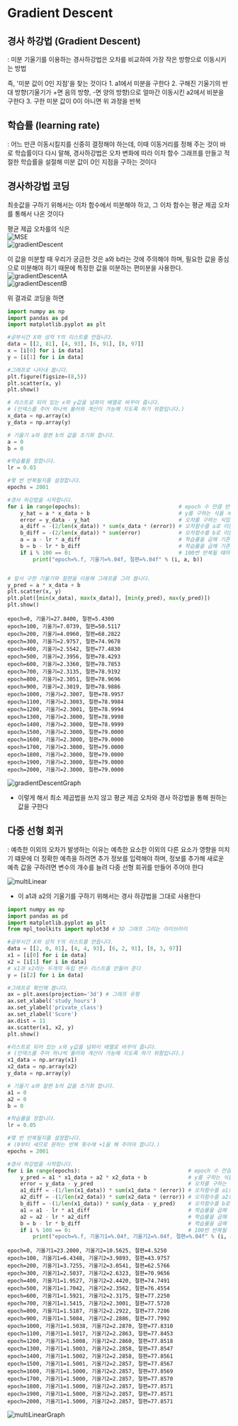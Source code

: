 # Gradient Descent

## 경사 하강법 \(Gradient Descent\)

: 미분 기울기를 이용하는 경사하강법은 오차를 비교하여 가장 작은 방향으로 이동시키는 방법

즉, '미분 값이 0인 지점'을 찾는 것이다 1. a1에서 미분을 구한다 2. 구해진 기울기의 반대 방향\(기울기가 +면 음의 방향, -면 양의 방향\)으로 얼마간 이동시킨 a2에서 비분을 구한다 3. 구한 미분 값이 0이 아니면 위 과정을 반복

## 학습률 \(learning rate\)

: 어느 만큰 이동시킬지를 신중히 결정해야 하는데, 이때 이동거리를 정해 주는 것이 바로 학습률이다 다시 말해, 경사하강법은 오차 변화에 따라 이차 함수 그래프를 만들고 적절한 학습률을 설절해 미분 값이 0인 지점을 구하는 것이다

## 경사하강법 코딩

최솟값을 구하기 위해서는 이차 함수에서 미분해야 하고, 그 이차 함수는 평균 제곱 오차를 통해서 나온 것이다

평균 제곱 오차를의 식은   
 ![MSE](../.gitbook/assets/MSE%20%281%29.png)   
 ![gradientDescent](../.gitbook/assets/gradientDescent.png)  


이 값을 미분할 때 우리가 궁금한 것은 a와 b라는 것에 주의해야 하며, 필요한 값을 중심으로 미분해야 하기 때문에 특정한 값을 미분하는 편미분을 사용한다.   
 ![gradientDescentA](../.gitbook/assets/gradientDescentA.png)  
 ![gradientDescentB](../.gitbook/assets/gradientDescentB.png)  


위 결과로 코딩을 하면

```python
import numpy as np
import pandas as pd
import matplotlib.pyplot as plt

#공부시간 X와 성적 Y의 리스트를 만듭니다.
data = [[2, 81], [4, 93], [6, 91], [8, 97]]
x = [i[0] for i in data]
y = [i[1] for i in data]

#그래프로 나타내 봅니다.
plt.figure(figsize=(8,5))
plt.scatter(x, y)
plt.show()

# 리스트로 되어 있는 x와 y값을 넘파이 배열로 바꾸어 줍니다.
# (인덱스를 주어 하나씩 불러와 계산이 가능해 지도록 하기 위함입니다.)
x_data = np.array(x)
y_data = np.array(y)

# 기울기 a와 절편 b의 값을 초기화 합니다.
a = 0
b = 0

#학습률을 정합니다.
lr = 0.03 

#몇 번 반복될지를 설정합니다.
epochs = 2001 

#경사 하강법을 시작합니다.
for i in range(epochs):                               # epoch 수 만큼 반복
    y_hat = a * x_data + b                            # y를 구하는 식을 세웁니다 (Hy)
    error = y_data - y_hat                            # 오차를 구하는 식입니다.
    a_diff = -(2/len(x_data)) * sum(x_data * (error)) # 오차함수를 a로 미분한 값입니다. 
    b_diff = -(2/len(x_data)) * sum(error)            # 오차함수를 b로 미분한 값입니다. 
    a = a - lr * a_diff                               # 학습률을 곱해 기존의 a값을 업데이트합니다.
    b = b - lr * b_diff                               # 학습률을 곱해 기존의 b값을 업데이트합니다.
    if i % 100 == 0:                                  # 100번 반복될 때마다 현재의 a값, b값을 출력합니다.
        print("epoch=%.f, 기울기=%.04f, 절편=%.04f" % (i, a, b))


# 앞서 구한 기울기와 절편을 이용해 그래프를 그려 봅니다.
y_pred = a * x_data + b
plt.scatter(x, y)
plt.plot([min(x_data), max(x_data)], [min(y_pred), max(y_pred)])
plt.show()
```

```text
epoch=0, 기울기=27.8400, 절편=5.4300
epoch=100, 기울기=7.0739, 절편=50.5117
epoch=200, 기울기=4.0960, 절편=68.2822
epoch=300, 기울기=2.9757, 절편=74.9678
epoch=400, 기울기=2.5542, 절편=77.4830
epoch=500, 기울기=2.3956, 절편=78.4293
epoch=600, 기울기=2.3360, 절편=78.7853
epoch=700, 기울기=2.3135, 절편=78.9192
epoch=800, 기울기=2.3051, 절편=78.9696
epoch=900, 기울기=2.3019, 절편=78.9886
epoch=1000, 기울기=2.3007, 절편=78.9957
epoch=1100, 기울기=2.3003, 절편=78.9984
epoch=1200, 기울기=2.3001, 절편=78.9994
epoch=1300, 기울기=2.3000, 절편=78.9998
epoch=1400, 기울기=2.3000, 절편=78.9999
epoch=1500, 기울기=2.3000, 절편=79.0000
epoch=1600, 기울기=2.3000, 절편=79.0000
epoch=1700, 기울기=2.3000, 절편=79.0000
epoch=1800, 기울기=2.3000, 절편=79.0000
epoch=1900, 기울기=2.3000, 절편=79.0000
epoch=2000, 기울기=2.3000, 절편=79.0000
```

![gradientDescentGraph](../.gitbook/assets/gradientDescentGraph.png)

* 이렇게 해서 최소 제곱법을 쓰지 않고 평균 제곱 오차와 경사 하강법을 통해 원하는 값을 구한다 

## 다중 선형 회귀

: 예측한 이외의 오차가 발생하는 이유는 예측한 요소한 이외의 다른 요소가 영향을 미치기 떄문에 더 정확한 예측을 하려면 추가 정보를 입력해야 하며, 정보를 추가해 새로운 예측 값을 구하려면 변수의 개수를 늘려 다중 선형 회귀를 만들어 주어야 한다

![multiLinear](../.gitbook/assets/multiLinear.png)

* 이 a1과 a2의 기울기를 구하기 위해서는 경사 하강법을 그대로 사용한다 

```python
import numpy as np
import pandas as pd
import matplotlib.pyplot as plt
from mpl_toolkits import mplot3d # 3D 그래프 그리는 라이브러리 

#공부시간 X와 성적 Y의 리스트를 만듭니다.
data = [[2, 0, 81], [4, 4, 93], [6, 2, 91], [8, 3, 97]]
x1 = [i[0] for i in data] 
x2 = [i[1] for i in data]
# x1과 x2라는 두개의 독립 변수 리스트를 만들어 준다 
y = [i[2] for i in data]

#그래프로 확인해 봅니다.
ax = plt.axes(projection='3d') # 그래프 유형
ax.set_xlabel('study_hours')
ax.set_ylabel('private_class')
ax.set_zlabel('Score')
ax.dist = 11 
ax.scatter(x1, x2, y)
plt.show()

#리스트로 되어 있는 x와 y값을 넘파이 배열로 바꾸어 줍니다.
# (인덱스를 주어 하나씩 불러와 계산이 가능해 지도록 하기 위함입니다.)
x1_data = np.array(x1)
x2_data = np.array(x2)
y_data = np.array(y)

# 기울기 a와 절편 b의 값을 초기화 합니다.
a1 = 0
a2 = 0
b = 0

#학습률을 정합니다.
lr = 0.05 

#몇 번 반복될지를 설정합니다.
# (0부터 세므로 원하는 반복 횟수에 +1을 해 주어야 합니다.)
epochs = 2001 

#경사 하강법을 시작합니다.
for i in range(epochs):                                  # epoch 수 만큼 반복
    y_pred = a1 * x1_data + a2 * x2_data + b             # y를 구하는 식을 세웁니다
    error = y_data - y_pred                              # 오차를 구하는 식입니다.
    a1_diff = -(1/len(x1_data)) * sum(x1_data * (error)) # 오차함수를 a1로 미분한 값입니다. 
    a2_diff = -(1/len(x2_data)) * sum(x2_data * (error)) # 오차함수를 a2로 미분한 값입니다. 
    b_diff = -(1/len(x1_data)) * sum(y_data - y_pred)    # 오차함수를 b로 미분한 값입니다.
    a1 = a1 - lr * a1_diff                               # 학습률을 곱해 기존의 a1값을 업데이트합니다.
    a2 = a2 - lr * a2_diff                               # 학습률을 곱해 기존의 a2값을 업데이트합니다.
    b = b - lr * b_diff                                  # 학습률을 곱해 기존의 b값을 업데이트합니다.
    if i % 100 == 0:                                     # 100번 반복될 때마다 현재의 a1, a2, b값을 출력합니다.
        print("epoch=%.f, 기울기1=%.04f, 기울기2=%.04f, 절편=%.04f" % (i, a1, a2, b))
```

```text
epoch=0, 기울기1=23.2000, 기울기2=10.5625, 절편=4.5250
epoch=100, 기울기1=6.4348, 기울기2=3.9893, 절편=43.9757
epoch=200, 기울기1=3.7255, 기울기2=3.0541, 절편=62.5766
epoch=300, 기울기1=2.5037, 기울기2=2.6323, 절편=70.9656
epoch=400, 기울기1=1.9527, 기울기2=2.4420, 절편=74.7491
epoch=500, 기울기1=1.7042, 기울기2=2.3562, 절편=76.4554
epoch=600, 기울기1=1.5921, 기울기2=2.3175, 절편=77.2250
epoch=700, 기울기1=1.5415, 기울기2=2.3001, 절편=77.5720
epoch=800, 기울기1=1.5187, 기울기2=2.2922, 절편=77.7286
epoch=900, 기울기1=1.5084, 기울기2=2.2886, 절편=77.7992
epoch=1000, 기울기1=1.5038, 기울기2=2.2870, 절편=77.8310
epoch=1100, 기울기1=1.5017, 기울기2=2.2863, 절편=77.8453
epoch=1200, 기울기1=1.5008, 기울기2=2.2860, 절편=77.8518
epoch=1300, 기울기1=1.5003, 기울기2=2.2858, 절편=77.8547
epoch=1400, 기울기1=1.5002, 기울기2=2.2858, 절편=77.8561
epoch=1500, 기울기1=1.5001, 기울기2=2.2857, 절편=77.8567
epoch=1600, 기울기1=1.5000, 기울기2=2.2857, 절편=77.8569
epoch=1700, 기울기1=1.5000, 기울기2=2.2857, 절편=77.8570
epoch=1800, 기울기1=1.5000, 기울기2=2.2857, 절편=77.8571
epoch=1900, 기울기1=1.5000, 기울기2=2.2857, 절편=77.8571
epoch=2000, 기울기1=1.5000, 기울기2=2.2857, 절편=77.8571
```

![multiLinearGraph](../.gitbook/assets/multiLinearGraph.png)

